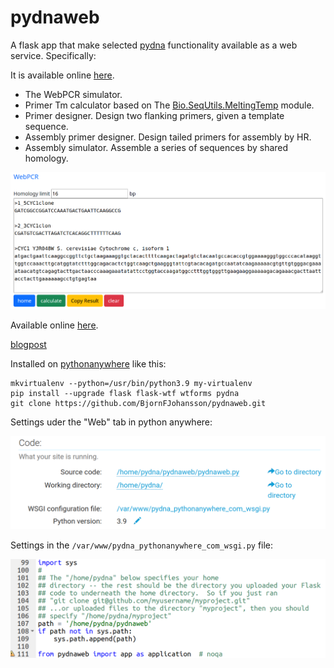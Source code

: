# pydnaweb

A flask app that make selected [pydna](https://github.com/BjornFJohansson/pydna) functionality available as a web service. Specifically:

It is available online [here](http://pydna.pythonanywhere.com/#).


- The WebPCR simulator.
- Primer Tm calculator based on The [Bio.SeqUtils.MeltingTemp](https://biopython.org/docs/1.81/api/Bio.SeqUtils.MeltingTemp.html) module.
- Primer designer. Design two flanking primers, given a template sequence.
- Assembly primer designer. Design tailed primers for assembly by HR.
- Assembly simulator. Assemble a series of sequences by shared homology.

[![webpcr](static/webpcr.png)](http://pydna.pythonanywhere.com/#)

Available online [here](http://pydna.pythonanywhere.com/#).

[blogpost](https://ochsavidare.blogspot.com/2013/12/webpcr-pcr-product-simulation.html)

Installed on [pythonanywhere](https://www.pythonanywhere.com) like this:

	mkvirtualenv --python=/usr/bin/python3.9 my-virtualenv
	pip install --upgrade flask flask-wtf wtforms pydna
	git clone https://github.com/BjornFJohansson/pydnaweb.git

Settings uder the "Web" tab in python anywhere:

![settings](static/settings.png)

Settings in the `/var/www/pydna_pythonanywhere_com_wsgi.py` file:

![wsgi](static/bjornfjohansson_pythonanywhere_com_wsgi_py.png)